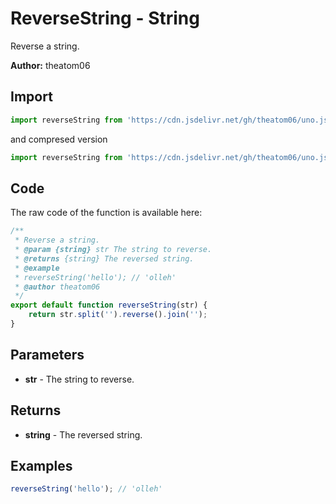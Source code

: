 # ReverseString - String
Reverse a string.

**Author:** theatom06

## Import 

```js
import reverseString from 'https://cdn.jsdelivr.net/gh/theatom06/uno.js@main/lib/string/reverseString.js';
```
and compresed version
```js
import reverseString from 'https://cdn.jsdelivr.net/gh/theatom06/uno.js@main/lib/string/reverseString.min.js';
```

## Code
The raw code of the function is available here:
```js
/**
 * Reverse a string.
 * @param {string} str The string to reverse.
 * @returns {string} The reversed string.
 * @example
 * reverseString('hello'); // 'olleh'
 * @author theatom06
 */
export default function reverseString(str) {
    return str.split('').reverse().join('');
}
```

## Parameters
* **str** - The string to reverse.


## Returns
* **string** - The reversed string.


## Examples
```js
reverseString('hello'); // 'olleh'

```